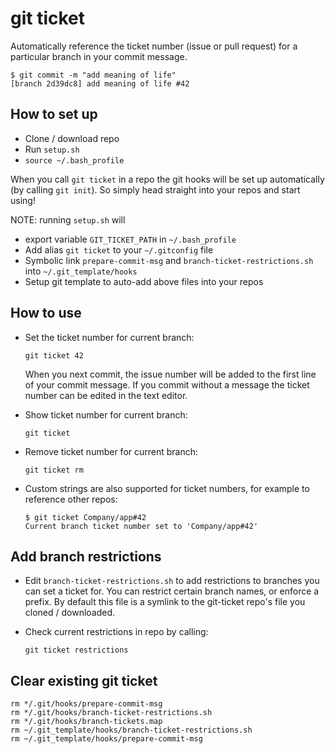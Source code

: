 # git ticket

Automatically reference the ticket number (issue or pull request) for a particular branch in your commit message.

```
$ git commit -m "add meaning of life"
[branch 2d39dc8] add meaning of life #42
```

## How to set up

- Clone / download repo
- Run `setup.sh`
- `source ~/.bash_profile`

When you call `git ticket` in a repo the git hooks will be set up automatically (by calling `git init`). So simply head straight into your repos and start using!

NOTE: running `setup.sh` will
  - export variable `GIT_TICKET_PATH` in `~/.bash_profile`
  - Add alias `git ticket` to your `~/.gitconfig` file
  - Symbolic link `prepare-commit-msg` and `branch-ticket-restrictions.sh` into `~/.git_template/hooks`
  - Setup git template to auto-add above files into your repos

## How to use

- Set the ticket number for current branch:

  ```
  git ticket 42
  ```
  When you next commit, the issue number will be added to the first line of your commit message. If you commit without a message the ticket number can be edited in the text editor.

- Show ticket number for current branch:

  ```
  git ticket
  ```
- Remove ticket number for current branch:

  ```
  git ticket rm
  ```
- Custom strings are also supported for ticket numbers, for example to reference other repos:

  ```
  $ git ticket Company/app#42
  Current branch ticket number set to 'Company/app#42'
  ```

## Add branch restrictions

- Edit `branch-ticket-restrictions.sh` to add restrictions to branches you can set a ticket for. You can restrict certain branch names, or enforce a prefix. By default this file is a symlink to the git-ticket repo's file you cloned / downloaded.
- Check current restrictions in repo by calling:

  ```
  git ticket restrictions
  ```

## Clear existing git ticket

```
rm */.git/hooks/prepare-commit-msg
rm */.git/hooks/branch-ticket-restrictions.sh
rm */.git/hooks/branch-tickets.map
rm ~/.git_template/hooks/branch-ticket-restrictions.sh
rm ~/.git_template/hooks/prepare-commit-msg
```
